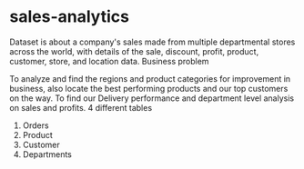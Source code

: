 # sales-analytics
Dataset is about a company's sales made from multiple departmental stores across the world, with details of the sale, discount, profit, product, customer, store, and location data.
Business problem

To analyze and find the regions and product categories for improvement in business, also locate the best performing products and our top customers on the way. To find our Delivery performance and department level analysis on sales and profits.
4 different tables 
1) Orders
2) Product
3) Customer
4) Departments
